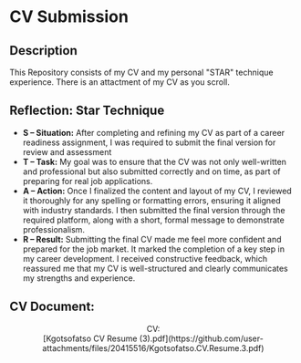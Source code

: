 <h1>CV Submission</h1>

<h2>Description</h2>
This Repository consists of my CV and my personal "STAR" technique experience. There is an attactment of my CV as you scroll.
<br />


<h2>Reflection: Star Technique</h2>

- <b>S – Situation:</b> After completing and refining my CV as part of a career readiness assignment, I was required to submit the final version for review and assessment
- <b>T – Task:</b> My goal was to ensure that the CV was not only well-written and professional but also submitted correctly and on time, as part of preparing for real job applications.
- <b>A – Action:</b> Once I finalized the content and layout of my CV, I reviewed it thoroughly for any spelling or formatting errors, ensuring it aligned with industry standards. I then submitted the final version through the required platform, along with a short, formal message to demonstrate professionalism.</b>
- <b>R – Result:</b> Submitting the final CV made me feel more confident and prepared for the job market. It marked the completion of a key step in my career development. I received constructive feedback, which reassured me that my CV is well-structured and clearly communicates my strengths and experience.</b>

<h2>CV Document:</h2>

<p align="center">
CV: <br/>
[Kgotsofatso CV Resume (3).pdf](https://github.com/user-attachments/files/20415516/Kgotsofatso.CV.Resume.3.pdf)
<br />


